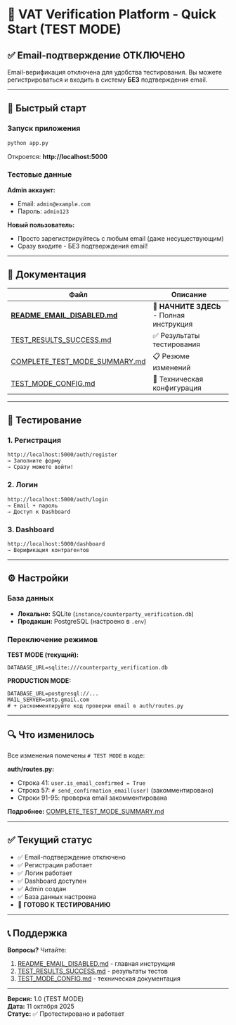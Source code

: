 # 🚀 VAT Verification Platform - Quick Start (TEST MODE)

## ✅ Email-подтверждение ОТКЛЮЧЕНО

Email-верификация отключена для удобства тестирования. Вы можете регистрироваться и входить в систему **БЕЗ** подтверждения email.

---

## 🎯 Быстрый старт

### Запуск приложения

```bash
python app.py
```

Откроется: **http://localhost:5000**

### Тестовые данные

**Admin аккаунт:**
- Email: `admin@example.com`
- Пароль: `admin123`

**Новый пользователь:**
- Просто зарегистрируйтесь с любым email (даже несуществующим)
- Сразу входите - БЕЗ подтверждения email!

---

## 📖 Документация

| Файл | Описание |
|------|----------|
| **[README_EMAIL_DISABLED.md](README_EMAIL_DISABLED.md)** | 🎯 **НАЧНИТЕ ЗДЕСЬ** - Полная инструкция |
| [TEST_RESULTS_SUCCESS.md](TEST_RESULTS_SUCCESS.md) | ✅ Результаты тестирования |
| [COMPLETE_TEST_MODE_SUMMARY.md](COMPLETE_TEST_MODE_SUMMARY.md) | 📋 Резюме изменений |
| [TEST_MODE_CONFIG.md](TEST_MODE_CONFIG.md) | 🔧 Техническая конфигурация |

---

## 🧪 Тестирование

### 1. Регистрация
```
http://localhost:5000/auth/register
→ Заполните форму
→ Сразу можете войти!
```

### 2. Логин
```
http://localhost:5000/auth/login
→ Email + пароль
→ Доступ к Dashboard
```

### 3. Dashboard
```
http://localhost:5000/dashboard
→ Верификация контрагентов
```

---

## ⚙️ Настройки

### База данных
- **Локально:** SQLite (`instance/counterparty_verification.db`)
- **Продакшн:** PostgreSQL (настроено в `.env`)

### Переключение режимов

**TEST MODE (текущий):**
```env
DATABASE_URL=sqlite:///counterparty_verification.db
```

**PRODUCTION MODE:**
```env
DATABASE_URL=postgresql://...
MAIL_SERVER=smtp.gmail.com
# + раскомментируйте код проверки email в auth/routes.py
```

---

## 🔍 Что изменилось

Все изменения помечены `# TEST MODE` в коде:

**auth/routes.py:**
- Строка 41: `user.is_email_confirmed = True`
- Строка 57: `# send_confirmation_email(user)` (закомментировано)
- Строки 91-95: проверка email закомментирована

**Подробнее:** [COMPLETE_TEST_MODE_SUMMARY.md](COMPLETE_TEST_MODE_SUMMARY.md)

---

## ✅ Текущий статус

- ✅ Email-подтверждение отключено
- ✅ Регистрация работает
- ✅ Логин работает
- ✅ Dashboard доступен
- ✅ Admin создан
- ✅ База данных настроена
- 🚀 **ГОТОВО К ТЕСТИРОВАНИЮ**

---

## 📞 Поддержка

**Вопросы?** Читайте:
1. [README_EMAIL_DISABLED.md](README_EMAIL_DISABLED.md) - главная инструкция
2. [TEST_RESULTS_SUCCESS.md](TEST_RESULTS_SUCCESS.md) - результаты тестов
3. [TEST_MODE_CONFIG.md](TEST_MODE_CONFIG.md) - техническая документация

---

**Версия:** 1.0 (TEST MODE)  
**Дата:** 11 октября 2025  
**Статус:** ✅ Протестировано и работает
